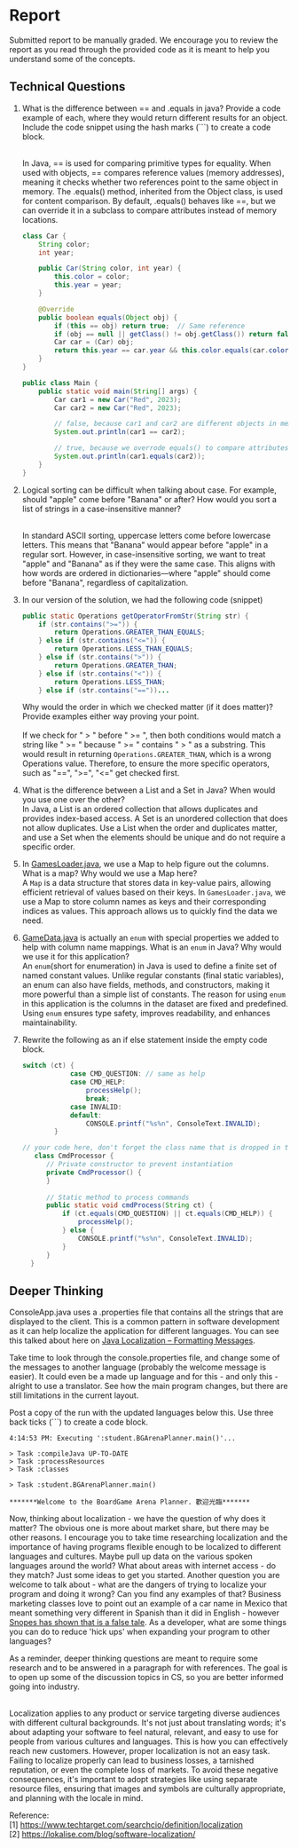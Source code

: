 # Report

Submitted report to be manually graded. We encourage you to review the report as you read through the provided
code as it is meant to help you understand some of the concepts. 

## Technical Questions

1. What is the difference between == and .equals in java? Provide a code example of each, where they would return different results for an object. Include the code snippet using the hash marks (```) to create a code block.

   <br> In Java, == is used for comparing primitive types for equality. When used with objects, == compares reference values (memory addresses), meaning it checks whether two references point to the same object in memory.
   The .equals() method, inherited from the Object class, is used for content comparison. By default, .equals() behaves like ==, but we can override it in a subclass to compare attributes instead of memory locations.
   
   ```java    
   class Car {
       String color;
       int year;
   
       public Car(String color, int year) {
           this.color = color;
           this.year = year;               
       }
   
       @Override
       public boolean equals(Object obj) {
           if (this == obj) return true;  // Same reference
           if (obj == null || getClass() != obj.getClass()) return false;
           Car car = (Car) obj;
           return this.year == car.year && this.color.equals(car.color);
       }
   }
   
   public class Main {
       public static void main(String[] args) {
           Car car1 = new Car("Red", 2023);
           Car car2 = new Car("Red", 2023);
   
           // false, because car1 and car2 are different objects in memory
           System.out.println(car1 == car2);
   
           // true, because we overrode equals() to compare attributes
           System.out.println(car1.equals(car2));
       }
   }
    ```
   
2. Logical sorting can be difficult when talking about case. For example, should "apple" come before "Banana" or after? How would you sort a list of strings in a case-insensitive manner?
   
   <br> In standard ASCII sorting, uppercase letters come before lowercase letters. This means that "Banana" would appear before "apple" in a regular sort.
   However, in case-insensitive sorting, we want to treat "apple" and "Banana" as if they were the same case. 
   This aligns with how words are ordered in dictionaries—where "apple" should come before "Banana", regardless of capitalization.




3. In our version of the solution, we had the following code (snippet)
    ```java
    public static Operations getOperatorFromStr(String str) {
        if (str.contains(">=")) {
            return Operations.GREATER_THAN_EQUALS;
        } else if (str.contains("<=")) {
            return Operations.LESS_THAN_EQUALS;
        } else if (str.contains(">")) {
            return Operations.GREATER_THAN;
        } else if (str.contains("<")) {
            return Operations.LESS_THAN;
        } else if (str.contains("=="))...
    ```
    Why would the order in which we checked matter (if it does matter)? Provide examples either way proving your point. 
    <br> <br> If we check for " > " before " >= ", then both conditions would match a string like " >= " because " >= " contains " > " as a substring.
    This would result in returning `Operations.GREATER_THAN`, which is a wrong Operations value. Therefore, to ensure the more specific operators, such as "==", ">=", "<=" get checked first.


4. What is the difference between a List and a Set in Java? When would you use one over the other? 
<br> In Java, a List is an ordered collection that allows duplicates and provides index-based access.
A Set is an unordered collection that does not allow duplicates. Use a List when the order and duplicates matter, 
and use a Set when the elements should be unique and do not require a specific order.


5. In [GamesLoader.java](src/main/java/student/GamesLoader.java), we use a Map to help figure out the columns. What is a map? Why would we use a Map here? 
<br> A `Map` is a data structure that stores data in key-value pairs, allowing efficient retrieval of values based on their keys. 
In `GamesLoader.java`, we use a Map to store column names as keys and their corresponding indices as values.
This approach allows us to quickly find the data we need.


6. [GameData.java](src/main/java/student/GameData.java) is actually an `enum` with special properties we added to help with column name mappings. What is an `enum` in Java? Why would we use it for this application?
<br> An `enum`(short for enumeration) in Java is used to define a finite set of named constant values.
Unlike regular constants (final static variables), an enum can also have fields, methods, and constructors, making it more powerful than a simple list of constants.
The reason for using `enum` in this application is the columns in the dataset are fixed and predefined.
Using `enum` ensures type safety, improves readability, and enhances maintainability.


7. Rewrite the following as an if else statement inside the empty code block.
    ```java
    switch (ct) {
                case CMD_QUESTION: // same as help
                case CMD_HELP:
                    processHelp();
                    break;
                case INVALID:
                default:
                    CONSOLE.printf("%s%n", ConsoleText.INVALID);
            }
    ``` 

    ```java
    // your code here, don't forget the class name that is dropped in the switch block..
       class CmdProcessor {
          // Private constructor to prevent instantiation
          private CmdProcessor() {
          }
      
          // Static method to process commands
          public static void cmdProcess(String ct) {
              if (ct.equals(CMD_QUESTION) || ct.equals(CMD_HELP)) {
                  processHelp();
              } else {
                  CONSOLE.printf("%s%n", ConsoleText.INVALID);
              }
          }
      }

    ```

## Deeper Thinking

ConsoleApp.java uses a .properties file that contains all the strings
that are displayed to the client. This is a common pattern in software development
as it can help localize the application for different languages. You can see this
talked about here on [Java Localization – Formatting Messages](https://www.baeldung.com/java-localization-messages-formatting).

Take time to look through the console.properties file, and change some of the messages to
another language (probably the welcome message is easier). It could even be a made up language and for this - and only this - alright to use a translator. See how the main program changes, but there are still limitations in 
the current layout. 

Post a copy of the run with the updated languages below this. Use three back ticks (```) to create a code block. 

```text
4:14:53 PM: Executing ':student.BGArenaPlanner.main()'...

> Task :compileJava UP-TO-DATE
> Task :processResources
> Task :classes

> Task :student.BGArenaPlanner.main()

*******Welcome to the BoardGame Arena Planner. 歡迎光臨*******
```

Now, thinking about localization - we have the question of why does it matter? The obvious
one is more about market share, but there may be other reasons.  I encourage
you to take time researching localization and the importance of having programs
flexible enough to be localized to different languages and cultures. Maybe pull up data on the
various spoken languages around the world? What about areas with internet access - do they match? 
Just some ideas to get you started. Another question you are welcome to talk about - what are the dangers of trying to localize your program and doing it wrong? 
Can you find any examples of that? Business marketing classes love to point out an example of a car name in Mexico that meant something very different in Spanish than it did in English - 
however [Snopes has shown that is a false tale](https://www.snopes.com/fact-check/chevrolet-nova-name-spanish/).  As a developer, what are some things you can do to reduce 'hick ups' when expanding your program to other languages?


As a reminder, deeper thinking questions are meant to require some research and to be answered in a paragraph for with references. The goal is to open up some of the discussion topics in CS, so you are better informed going into industry.

<br>Localization applies to any product or service targeting diverse audiences with different cultural backgrounds. It's not just about translating words; it's about adapting your software to feel natural, relevant, and easy to use for people from various cultures and languages. This is how you can effectively reach new customers.
However, proper localization is not an easy task. Failing to localize properly can lead to business losses, a tarnished reputation, or even the complete loss of markets. To avoid these negative consequences, it's important to adopt strategies like using separate resource files, ensuring that images and symbols are culturally appropriate, and planning with the locale in mind.


Reference:
<br>[1] https://www.techtarget.com/searchcio/definition/localization
<br>[2] https://lokalise.com/blog/software-localization/